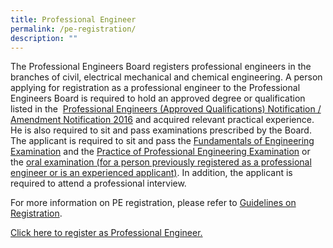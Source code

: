 ```yaml
---
title: Professional Engineer
permalink: /pe-registration/
description: ""
---
```



The Professional Engineers Board registers professional engineers in the branches of civil, electrical mechanical and chemical engineering. A person applying for registration as a professional engineer to the Professional Engineers Board is required to hold an approved degree or qualification listed in the  [Professional Engineers (Approved Qualifications) Notification / Amendment Notification 2016](/act-and-rules/) and acquired relevant practical experience. He is also required to sit and pass examinations prescribed by the Board. The applicant is required to sit and pass the [Fundamentals of Engineering Examination](/FEE/) and the [Practice of Professional Engineering Examination](/PPE/) or the [oral examination (for a person previously registered as a professional engineer or is an experienced applicant)](/experiencedpe/). In addition, the applicant is required to attend a professional interview.    
  
For more information on PE registration, please refer to [Guidelines on Registration](/files/Downloads/Guidelines/RegistrationasPE.pdf).

[Click here to register as Professional Engineer.](https://www.peb.gov.sg/login_pereg.aspx)